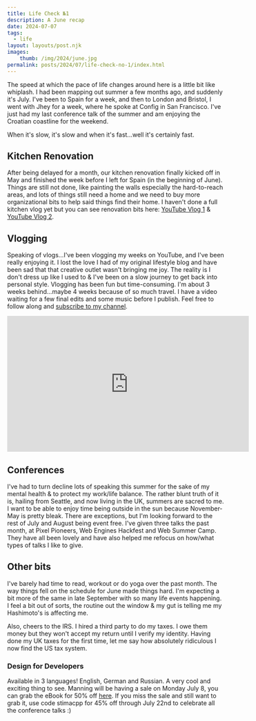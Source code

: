```yaml
---
title: Life Check №1
description: A June recap 
date: 2024-07-07
tags:
  - life
layout: layouts/post.njk
images:
    thumb: /img/2024/june.jpg
permalink: posts/2024/07/life-check-no-1/index.html
---
```


The speed at which the pace of life changes around here is a little bit like whiplash. I had been mapping out summer a few months ago, and suddenly it's July. I've been to Spain for a week, and then to London and Bristol, I went with Jhey for a week, where he spoke at Config in San Francisco. I've just had my last conference talk of the summer and am enjoying the Croatian coastline for the weekend. 

When it's slow, it's slow and when it's fast...well it's certainly fast. 

## Kitchen Renovation
After being delayed for a month, our kitchen renovation finally kicked off in May and finished the week before I left for Spain (in the beginning of June). Things are still not done, like painting the walls especially the hard-to-reach areas, and lots of things still need a home and we need to buy more organizational bits to help said things find their home. I haven't done a full kitchen vlog yet but you can see renovation bits here: [YouTube Vlog 1](https://www.youtube.com/watch?v=pnJjnpvO8dI&t) & [YouTube Vlog 2](https://www.youtube.com/watch?v=3wrY7diB1O8).

## Vlogging
Speaking of vlogs...I've been vlogging my weeks on YouTube, and I've been really enjoying it. I lost the love I had of my original lifestyle blog and have been sad that that creative outlet wasn't bringing me joy. The reality is I don't dress up like I used to & I've been on a slow journey to get back into personal style. Vlogging has been fun but time-consuming. I'm about 3 weeks behind...maybe 4 weeks because of so much travel. I have a video waiting for a few final edits and some music before I publish. Feel free to follow along and [subscribe to my channel](https://www.youtube.com/channel/UCO6Clt5KKCZmvgJKSbm4iBA).

<iframe width="560" height="315" src="https://www.youtube.com/embed/xwOyVL9akZM?si=JAhhwhPy5aLvBIdq" title="YouTube video player" frameborder="0" allow="accelerometer; autoplay; clipboard-write; encrypted-media; gyroscope; picture-in-picture; web-share" referrerpolicy="strict-origin-when-cross-origin" allowfullscreen></iframe>

## Conferences
I've had to turn decline lots of speaking this summer for the sake of my mental health & to protect my work/life balance. The rather blunt truth of it is, hailing from Seattle, and now living in the UK, summers are sacred to me. I want to be able to enjoy time being outside in the sun because November-May is pretty bleak. There are exceptions, but I'm looking forward to the rest of July and August being event free. I've given three talks the past month, at Pixel Pioneers, Web Engines Hackfest and Web Summer Camp. They have all been lovely and have also helped me refocus on how/what types of talks I like to give. 

## Other bits
I've barely had time to read, workout or do yoga over the past month. The way things fell on the schedule for June made things hard. I'm expecting a bit more of the same in late September with so many life events happening. I feel a bit out of sorts, the routine out the window & my gut is telling me my Hashimoto's is affecting me. 

Also, cheers to the IRS. I hired a third party to do my taxes. I owe them money but they won't accept my return until I verify my identity. Having done my UK taxes for the first time, let me say how absolutely ridiculous I now find the US tax system. 

### Design for Developers
Available in 3 languages! English, German and Russian. A very cool and exciting thing to see. Manning will be having a sale on Monday July 8, you can grab the eBook for 50% off [here](https://www.manning.com/books/design-for-developers?utm_source=stimac&utm_medium=affiliate&utm_campaign=book_stimac_design_4_19_22&a_aid=stimac&a_bid=5f6ba095). If you miss the sale and still want to grab it, use code stimacpp for 45% off through July 22nd to celebrate all the conference talks :) 

